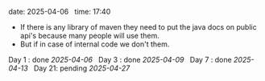 date: 2025-04-06  
time: 17:40  

- If there is any library of maven they need to put the java docs on public api's because many people will use them.
- But if in case of internal code we don't them.

Day 1 : done *2025-04-06*  
Day 3 : done *2025-04-09*  
Day 7 : done *2025-04-13*  
Day 21: pending *2025-04-27*
